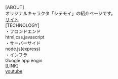 [ABOUT]  
オリジナルキャラクタ「シテモイ」の紹介ページです。  
[サイト](https://unified-canyon-350709.dt.r.appspot.com)  
[TECHNOLOGY]  
・フロンドエンド  
html,css,javascript  
・サーバーサイド  
node.js(express)  
・インフラ  
Google app engin  
[LINK]  
[youtube](https://youtube.com/channel/UCN75Xrcdj9oSJqdGc_UCb2w)
